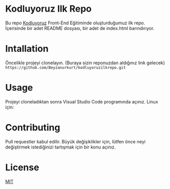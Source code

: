 # Kodluyoruz Ilk Repo 
Bu repo [Kodluyoruz](https://www.kodluyoruz.org/) Front-End Eğitiminde oluşturduğumuz ilk repo. İçerisinde bir adet README dosyası, bir adet de index.html barındırıyor.
# Intallation 
Öncelikle projeyi clonelayın. (Buraya sizin reponuzdan aldığınız link gelecek)
`https://github.com/Beyzanurkurt/kodluyoruzilkrepo.git`
# Usage 
Projeyi cloneladıktan sonra Visual Studio Code programında açınız.
Linux için:
# Contributing 
Pull requestler kabul edilir. Büyük değişiklikler için, lütfen önce neyi değiştirmek istediğinizi tartışmak için bir konu açınız.
# License
[MIT](https://choosealicense.com/licenses/mit/)